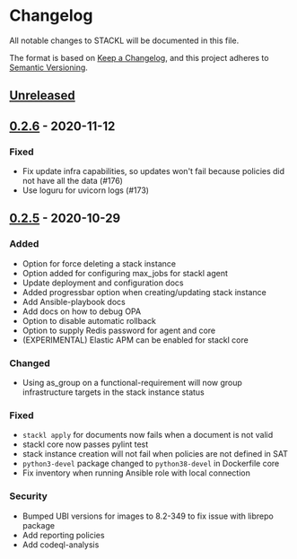 # Changelog

All notable changes to STACKL will be documented in this file.

The format is based on [Keep a Changelog](https://keepachangelog.com/en/1.0.0/),
and this project adheres to [Semantic Versioning](https://semver.org/spec/v2.0.0.html).

## [Unreleased]

## [0.2.6] - 2020-11-12

### Fixed

- Fix update infra capabilities, so updates won't fail because policies did not have all the data (#176)
- Use loguru for uvicorn logs (#173)

## [0.2.5] - 2020-10-29

### Added
- Option for force deleting a stack instance
- Option added for configuring max_jobs for stackl agent
- Update deployment and configuration docs
- Added progressbar option when creating/updating stack instance
- Add Ansible-playbook docs
- Add docs on how to debug OPA
- Option to disable automatic rollback
- Option to supply Redis password for agent and core
- (EXPERIMENTAL) Elastic APM can be enabled for stackl core 

### Changed
- Using as_group on a functional-requirement will now group infrastructure targets in the stack instance status

### Fixed
- `stackl apply` for documents now fails when a document is not valid
- stackl core now passes pylint test
- stack instance creation will not fail when policies are not defined in SAT
- `python3-devel` package changed to `python38-devel` in Dockerfile core
- Fix inventory when running Ansible role with local connection

### Security
- Bumped UBI versions for images to 8.2-349 to fix issue with librepo package
- Add reporting policies
- Add codeql-analysis

[unreleased]: https://github.com/stacklio/stackl/compare/v0.2.6...HEAD
[0.2.6]: https://github.com/stacklio/stackl/compare/v0.2.5...v0.2.6
[0.2.5]: https://github.com/stacklio/stackl/compare/v0.2.4...v0.2.5
